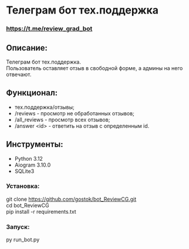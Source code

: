 # Телеграм бот тех.поддержка

### https://t.me/review_grad_bot

## Описание:

Телеграм бот тех.поддержка.<br>
Пользователь оставляет отзыв в свободной форме, а админы на него отвечают.<br>

## Функционал:

- тех.поддержка/отзывы;
- /reviews - просмотр не обработанных отзывов;
- /all_reviews - просмотр всех отзывов;
- /answer <span>&lt;id&gt;</span> - ответить на отзыв с определенным id.



## Инструменты:

- Python 3.12
- Aiogram 3.10.0
- SQLite3



### Установка:

git clone https://github.com/gostok/bot_ReviewCG.git <br>
cd bot_ReviewCG <br>
pip install -r requirements.txt

### Запуск:

py run_bot.py
